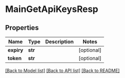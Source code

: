 # MainGetApiKeysResp

## Properties
Name | Type | Description | Notes
------------ | ------------- | ------------- | -------------
**expiry** | **str** |  | [optional] 
**token** | **str** |  | [optional] 

[[Back to Model list]](../README.md#documentation-for-models) [[Back to API list]](../README.md#documentation-for-api-endpoints) [[Back to README]](../README.md)


